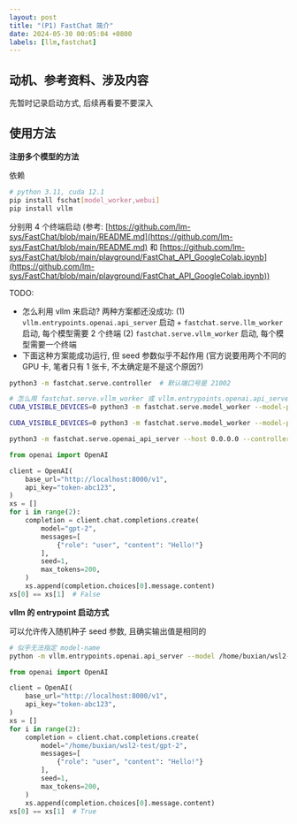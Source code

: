 ```yaml
---
layout: post
title: "(P1) FastChat 简介"
date: 2024-05-30 00:05:04 +0800
labels: [llm,fastchat]
---
```


## 动机、参考资料、涉及内容

先暂时记录启动方式, 后续再看要不要深入

## 使用方法

**注册多个模型的方法**

依赖

```bash
# python 3.11, cuda 12.1
pip install fschat[model_worker,webui]
pip install vllm
```

分别用 4 个终端启动 (参考: [https://github.com/lm-sys/FastChat/blob/main/README.md](https://github.com/lm-sys/FastChat/blob/main/README.md) 和 [https://github.com/lm-sys/FastChat/blob/main/playground/FastChat_API_GoogleColab.ipynb](https://github.com/lm-sys/FastChat/blob/main/playground/FastChat_API_GoogleColab.ipynb))

TODO:

- 怎么利用 vllm 来启动? 两种方案都还没成功: (1) `vllm.entrypoints.openai.api_server` 启动 + `fastchat.serve.llm_worker` 启动, 每个模型需要 2 个终端 (2) `fastchat.serve.vllm_worker` 启动, 每个模型需要一个终端
- 下面这种方案能成功运行, 但 seed 参数似乎不起作用 (官方说要用两个不同的 GPU 卡, 笔者只有 1 张卡, 不太确定是不是这个原因?)

```bash
python3 -m fastchat.serve.controller  # 默认端口号是 21002

# 怎么用 fastchat.serve.vllm_worker 或 vllm.entrypoints.openai.api_server 还不确定
CUDA_VISIBLE_DEVICES=0 python3 -m fastchat.serve.model_worker --model-path /home/buxian/wsl2-test/gpt-2 --model-names gpt-2 --controller http://localhost:21001 --port 31000 --worker http://localhost:31000

CUDA_VISIBLE_DEVICES=0 python3 -m fastchat.serve.model_worker --model-path /home/buxian/wsl2-test/opt-125m --model-names opt-125m,facebook/opt-125m --controller http://localhost:21001 --port 31001 --worker http://localhost:31001

python3 -m fastchat.serve.openai_api_server --host 0.0.0.0 --controller-address http://127.0.0.1:21001 --port 8000
```

```python
from openai import OpenAI

client = OpenAI(
    base_url="http://localhost:8000/v1",
    api_key="token-abc123",
)
xs = []
for i in range(2):
    completion = client.chat.completions.create(
        model="gpt-2",
        messages=[
            {"role": "user", "content": "Hello!"}
        ],
        seed=1,
        max_tokens=200,
    )
    xs.append(completion.choices[0].message.content)
xs[0] == xs[1]  # False
```

**vllm 的 entrypoint 启动方式**

可以允许传入随机种子 seed 参数, 且确实输出值是相同的

```bash
# 似乎无法指定 model-name
python -m vllm.entrypoints.openai.api_server --model /home/buxian/wsl2-test/gpt-2 --tokenizer /home/buxian/wsl2-test/gpt-2 --dtype auto --port 8000 --host 0.0.0.0
```

```python
from openai import OpenAI

client = OpenAI(
    base_url="http://localhost:8000/v1",
    api_key="token-abc123",
)
xs = []
for i in range(2):
    completion = client.chat.completions.create(
        model="/home/buxian/wsl2-test/gpt-2",
        messages=[
            {"role": "user", "content": "Hello!"}
        ],
        seed=1,
        max_tokens=200,
    )
    xs.append(completion.choices[0].message.content)
xs[0] == xs[1]  # True
```
